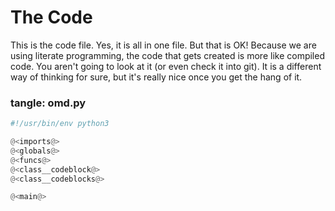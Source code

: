 # The Code

This is the code file. Yes, it is all in one file. But that is OK! Because we are using literate programming, the code that gets created is more like compiled code. You aren't going to look at it (or even check it into git). It is a different way of thinking for sure, but it's really nice once you get the hang of it.

### tangle: omd.py

```python {tangle=omd.py}
#!/usr/bin/env python3

@<imports@>
@<globals@>
@<funcs@>
@<class__codeblock@>
@<class__codeblocks@>

@<main@>
```

